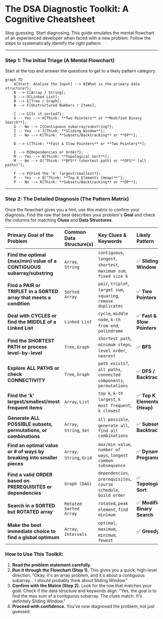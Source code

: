 # The DSA Diagnostic Toolkit: A Cognitive Cheatsheet

Stop guessing. Start diagnosing. This guide emulates the mental flowchart of an experienced developer when faced with a new problem. Follow the steps to systematically identify the right pattern.

---

### **Step 1: The Initial Triage (A Mental Flowchart)**

Start at the top and answer the questions to get to a likely pattern category.

```mermaid
graph TD
    A[Start: Analyze the Input] --> B{What is the primary data structure?};
    B --> C[Array / String];
    B --> D[Linked List];
    B --> E[Tree / Graph];
    B --> F[Unstructured Numbers / Items];

    C --> G{Is it sorted?};
    G -- Yes --> H[Think: **Two Pointers** or **Modified Binary Search**];
    G -- No --> I{Contiguous subarray/substring?};
    I -- Yes --> J[Think: **Sliding Window**];
    I -- No --> K[Think: **Subsets/Backtracking** or **DP**];

    D --> L[Think: **Fast & Slow Pointers** or **Two Pointers**];

    E --> M{Dependencies or Order?};
    M -- Yes --> N[Think: **Topological Sort**];
    M -- No --> O["Think: **BFS** (shortest path) or **DFS** (all paths)"];

    F --> P{Find the 'k' largest/smallest?};
    P -- Yes --> Q["Think: **Top K Elements (Heap)**"];
    P -- No --> R[Think: **Subsets/Backtracking** or **DP**];
```

---

### **Step 2: The Detailed Diagnosis (The Pattern Matrix)**

Once the flowchart gives you a hint, use this matrix to confirm your diagnosis. Find the row that best describes your problem's **Goal** and check the columns for matching **Clues** and **Data Structures**.

| **Primary Goal of the Problem** | **Common Data Structure(s)** | **Key Clues & Keywords** | **Likely Pattern** |
| :--- | :--- | :--- | :--- |
| **Find the optimal (max/min) value of a CONTIGUOUS subarray/substring** | `Array`, `String` | `contiguous`, `longest`, `shortest`, `maximum sum`, `fixed size k` | ✅ **Sliding Window** |
| **Find a PAIR or TRIPLET in a SORTED array that meets a condition** | `Sorted Array` | `pair`, `triplet`, `target sum`, `squaring`, `remove duplicates` | ✅ **Two Pointers** |
| **Deal with CYCLES or find the MIDDLE of a Linked List** | `Linked List` | `cycle`, `middle node`, `k-th from end`, `palindrome` | ✅ **Fast & Slow Pointers** |
| **Find the SHORTEST PATH or process level-by-level** | `Tree`, `Graph` | `shortest path`, `minimum steps`, `level order`, `nearest` | ✅ **BFS** |
| **Explore ALL PATHS or check CONNECTIVITY** | `Tree`, `Graph` | `path exists?`, `all paths`, `connected components`, `permutations` | ✅ **DFS / Backtracking** |
| **Find the 'k' largest/smallest/most frequent items** | `Array`, `List` | `top k`, `k-th largest`, `k most frequent`, `k closest` | ✅ **Top K Elements (Heap)** |
| **Generate ALL POSSIBLE subsets, permutations, or combinations** | `Array`, `String`, `Set` | `all possible`, `generate all`, `find all combinations` | ✅ **Subsets / Backtracking** |
| **Find an optimal value or # of ways by breaking into smaller pieces** | `Array`, `String`, `Grid` | `max/min value`, `number of ways`, `longest common subsequence` | ✅ **Dynamic Programming** |
| **Find a valid ORDER based on PREREQUISITES or dependencies** | `Graph (DAG)` | `dependencies`, `prerequisites`, `course schedule`, `build order` | ✅ **Topological Sort** |
| **Search in a SORTED but ROTATED array** | `Rotated Sorted Array` | `rotated`, `peak element`, `find minimum` | ✅ **Modified Binary Search** |
| **Make the best immediate choice to find a global optimum** | `Array`, `Intervals` | `optimal`, `maximum`, `minimum`, `fewest` | ✅ **Greedy** |

### How to Use This Toolkit:

1.  **Read the problem statement carefully.**
2.  **Run it through the Flowchart (Step 1).** This gives you a quick, high-level direction. "Okay, it's an array problem, and it's about a contiguous subarray... I should probably think about Sliding Window."
3.  **Confirm with the Matrix (Step 2).** Look for the row that matches your goal. Check if the data structure and keywords align. "Yes, the goal is to find the max sum of a contiguous subarray. The clues match. It's definitely Sliding Window."
4.  **Proceed with confidence.** You've now diagnosed the problem, not just guessed.